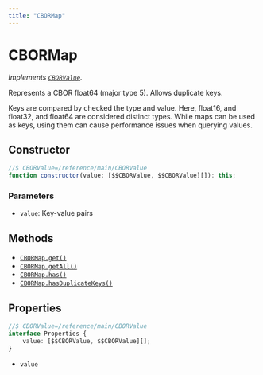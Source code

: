 ```yaml
---
title: "CBORMap"
---
```


# CBORMap

_Implements [`CBORValue`](/reference/main/CBORValue)._

Represents a CBOR float64 (major type 5). Allows duplicate keys.

Keys are compared by checked the type and value. Here, float16, and float32, and float64 are considered distinct types. While maps can be used as keys, using them can cause performance issues when querying values.

## Constructor

```ts
//$ CBORValue=/reference/main/CBORValue
function constructor(value: [$$CBORValue, $$CBORValue][]): this;
```

### Parameters

- `value`: Key-value pairs

## Methods

- [`CBORMap.get()`](/reference/main/CBORMap/get)
- [`CBORMap.getAll()`](/reference/main/CBORMap/getAll)
- [`CBORMap.has()`](/reference/main/CBORMap/has)
- [`CBORMap.hasDuplicateKeys()`](/reference/main/CBORMap/hasDuplicateKeys)

## Properties

```ts
//$ CBORValue=/reference/main/CBORValue
interface Properties {
	value: [$$CBORValue, $$CBORValue][];
}
```

- `value`
